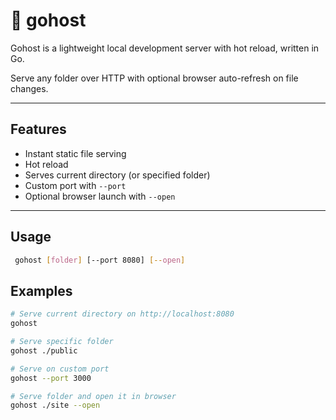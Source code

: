 #  👻 gohost

 Gohost is a lightweight local development server with hot reload, written in Go.

Serve any folder over HTTP with optional browser auto-refresh on file changes.

---

##  Features

-  Instant static file serving
-  Hot reload
- Serves current directory (or specified folder)
- Custom port with `--port`
- Optional browser launch with `--open`

---

## Usage

```bash
 gohost [folder] [--port 8080] [--open]
```

## Examples

```bash
# Serve current directory on http://localhost:8080
gohost

# Serve specific folder
gohost ./public

# Serve on custom port
gohost --port 3000

# Serve folder and open it in browser
gohost ./site --open

```
